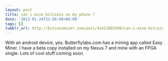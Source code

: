 ```yaml
---
layout: post
title: can i mine bitcoins on my phone ?
date: '2013-01-24T21:56:09+08:00'
tags: []
tumblr_url: http://bitcoinminer.com/post/41411002599/can-i-mine-bitcoins-on-my-phone
---
```

With an android device, yes. Butterflylabs.com has a mining app called Easy Miner. I have a beta copy installed on my Nexus 7 and mine with an FPGA single. Lots of cool stuff coming soon.
